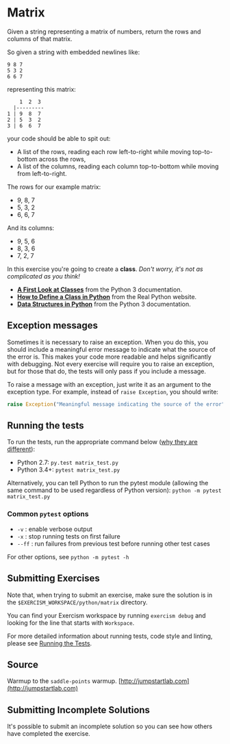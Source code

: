 # Matrix

Given a string representing a matrix of numbers, return the rows and columns of
that matrix.

So given a string with embedded newlines like:

```text
9 8 7
5 3 2
6 6 7
```

representing this matrix:

```text
    1  2  3
  |---------
1 | 9  8  7
2 | 5  3  2
3 | 6  6  7
```

your code should be able to spit out:

- A list of the rows, reading each row left-to-right while moving
  top-to-bottom across the rows,
- A list of the columns, reading each column top-to-bottom while moving
  from left-to-right.

The rows for our example matrix:

- 9, 8, 7
- 5, 3, 2
- 6, 6, 7

And its columns:

- 9, 5, 6
- 8, 3, 6
- 7, 2, 7

In this exercise you're going to create a **class**.  _Don't worry, it's not as complicated as you think!_ 

-   [**A First Look at Classes**](https://docs.python.org/3/tutorial/classes.html#a-first-look-at-classes) from the Python 3 documentation. 
-   [**How to Define a Class in Python**](https://realpython.com/python3-object-oriented-programming/#how-to-define-a-class-in-python) from the Real Python website.  
-   [**Data Structures in Python**](https://docs.python.org/3/tutorial/datastructures.html) from the Python 3 documentation.



## Exception messages

Sometimes it is necessary to raise an exception. When you do this, you should include a meaningful error message to
indicate what the source of the error is. This makes your code more readable and helps significantly with debugging. Not
every exercise will require you to raise an exception, but for those that do, the tests will only pass if you include
a message.

To raise a message with an exception, just write it as an argument to the exception type. For example, instead of
`raise Exception`, you should write:

```python
raise Exception("Meaningful message indicating the source of the error")
```

## Running the tests

To run the tests, run the appropriate command below ([why they are different](https://github.com/pytest-dev/pytest/issues/1629#issue-161422224)):

- Python 2.7: `py.test matrix_test.py`
- Python 3.4+: `pytest matrix_test.py`

Alternatively, you can tell Python to run the pytest module (allowing the same command to be used regardless of Python version):
`python -m pytest matrix_test.py`

### Common `pytest` options

- `-v` : enable verbose output
- `-x` : stop running tests on first failure
- `--ff` : run failures from previous test before running other test cases

For other options, see `python -m pytest -h`

## Submitting Exercises

Note that, when trying to submit an exercise, make sure the solution is in the `$EXERCISM_WORKSPACE/python/matrix` directory.

You can find your Exercism workspace by running `exercism debug` and looking for the line that starts with `Workspace`.

For more detailed information about running tests, code style and linting,
please see [Running the Tests](http://exercism.io/tracks/python/tests).

## Source

Warmup to the `saddle-points` warmup. [http://jumpstartlab.com](http://jumpstartlab.com)

## Submitting Incomplete Solutions

It's possible to submit an incomplete solution so you can see how others have completed the exercise.
